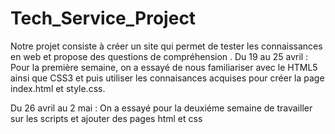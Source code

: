 # Tech_Service_Project
Notre projet consiste à créer un site qui permet de tester les connaissances en web et propose des questions de compréhension .
Du 19 au 25 avril : Pour la première semaine, on a essayé de nous familiariser avec le HTML5 ainsi que CSS3 et puis utiliser les connaisances acquises pour créer la page index.html et style.css.

Du 26 avril au 2 mai : On a essayé pour la deuxiéme semaine de travailler sur les scripts et ajouter des pages html et css
